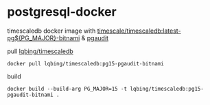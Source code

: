 # postgresql-docker

timescaledb docker image with [timescale/timescaledb:latest-pg${PG_MAJOR}-bitnami](https://github.com/timescale/timescaledb-docker/blob/main/bitnami/Dockerfile) & [pgaudit](https://github.com/pgaudit/pgaudit)

pull [lqbing/timescaledb](https://hub.docker.com/r/lqbing/timescaledb)

```shell
docker pull lqbing/timescaledb:pg15-pgaudit-bitnami
```

build

```shell
docker build --build-arg PG_MAJOR=15 -t lqbing/timescaledb:pg15-pgaudit-bitnami .
```
